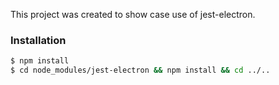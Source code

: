 This project was created to show case use of jest-electron.

### Installation

```sh
$ npm install
$ cd node_modules/jest-electron && npm install && cd ../..
```
